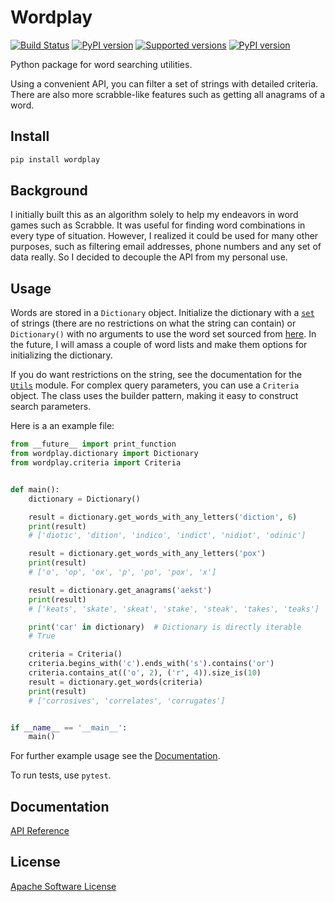 # Wordplay

[![Build Status](https://travis-ci.org/enioluwa23/wordplay.svg?branch=master)](https://travis-ci.org/enioluwa23/wordplay) [![PyPI version](https://img.shields.io/pypi/v/wordplay.svg)](https://pypi.org/project/wordplay/) [![Supported versions](https://img.shields.io/pypi/wheel/wordplay.svg)](https://pypi.org/project/wordplay/) [![PyPI version](https://img.shields.io/pypi/pyversions/wordplay.svg)](https://pypi.org/project/wordplay/)

Python package for word searching utilities.

Using a convenient API, you can filter a set of strings with detailed criteria. There are also more scrabble-like features such as getting all anagrams of a word.

## Install

```bash
pip install wordplay
```

## Background

I initially built this as an algorithm solely to help my endeavors in word games such as Scrabble. It was useful for finding word combinations in every type of situation. However, I realized it could be used for many other purposes, such as filtering email addresses, phone numbers and any set of data really. So I decided to decouple the API from my personal use.

## Usage

Words are stored in a `Dictionary` object. Initialize the dictionary with a [`set`](https://docs.python.org/2/library/stdtypes.html#set) of strings (there are no restrictions on what the string can contain) or `Dictionary()` with no arguments to use the word set sourced from [here](https://github.com/dwyl/english-words). In the future, I will amass a couple of word lists and make them options for initializing the dictionary.

If you do want restrictions on the string, see the documentation for the [`Utils`](https://enioluwa23.github.io/wordplay/api/utils/) module. For complex query parameters, you can use a `Criteria` object. The class uses the builder pattern, making it easy to construct search parameters.

Here is a an example file:

```python
from __future__ import print_function
from wordplay.dictionary import Dictionary
from wordplay.criteria import Criteria


def main():
    dictionary = Dictionary()

    result = dictionary.get_words_with_any_letters('diction', 6)
    print(result)
    # ['diotic', 'dition', 'indico', 'indict', 'nidiot', 'odinic']

    result = dictionary.get_words_with_any_letters('pox')
    print(result)
    # ['o', 'op', 'ox', 'p', 'po', 'pox', 'x']

    result = dictionary.get_anagrams('aekst')
    print(result)
    # ['keats', 'skate', 'skeat', 'stake', 'steak', 'takes', 'teaks']

    print('car' in dictionary)  # Dictionary is directly iterable
    # True

    criteria = Criteria()
    criteria.begins_with('c').ends_with('s').contains('or')
    criteria.contains_at(('o', 2), ('r', 4)).size_is(10)
    result = dictionary.get_words(criteria)
    print(result)
    # ['corrosives', 'correlates', 'corrugates']


if __name__ == '__main__':
    main()
```

For further example usage see the [Documentation](https://enioluwa23.github.io/wordplay/).

To run tests, use `pytest`.

## Documentation

[API Reference](https://enioluwa23.github.io/wordplay/)

## License

[Apache Software License](https://github.com/enioluwa23/wordplay/blob/master/LICENSE)
